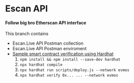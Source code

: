 # Escan API
#### Follow big bro Etherscan API interface

This branch contains
- Escan.Live API Postman collection
- Escan.Live API Postman enviroment
- [Sample smart contract verification using Hardhat](https://github.com/EscanBE/meeting-square/blob/escan-api/sample-smart-contract-verification-via-hardhat)
    1. `npm install && npm install --save-dev hardhat`
    2. `npx hardhat compile`
    3. `npx hardhat run scripts/deploy.js --network evmos`
    4. `npx hardhat verify 0x... ... --network evmos`